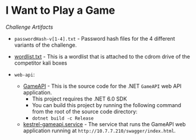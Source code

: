 # I Want to Play a Game

*Challenge Artifacts*

- `passwordHash-v[1-4].txt` - Password hash files for the 4 different variants of the challenge.
- [wordlist.txt](./wordlist.txt) - This is a wordlist that is attached to the cdrom drive of the competitor kali boxes

- `web-api`:
  - [GameAPI](./web-api/GameAPI/) - This is the source code for the .NET `GameAPI` web API application.
    - This project requires the .NET 6.0 SDK
    - You can build this project by running the following command from the root of the source code directory:
    - `dotnet build -c Release`
  - [kestrel-gameapi.service](./web-api/kestrel-gameapi.service) - The service that runs the GameAPI web application running at `http://10.7.7.210/swagger/index.html`.
